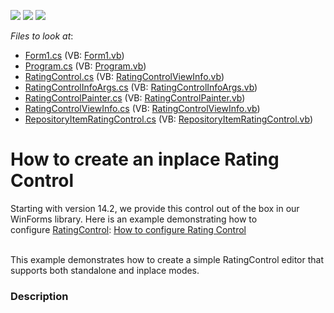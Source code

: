 <!-- default badges list -->
![](https://img.shields.io/endpoint?url=https://codecentral.devexpress.com/api/v1/VersionRange/128620084/12.2.5%2B)
[![](https://img.shields.io/badge/Open_in_DevExpress_Support_Center-FF7200?style=flat-square&logo=DevExpress&logoColor=white)](https://supportcenter.devexpress.com/ticket/details/E4507)
[![](https://img.shields.io/badge/📖_How_to_use_DevExpress_Examples-e9f6fc?style=flat-square)](https://docs.devexpress.com/GeneralInformation/403183)
<!-- default badges end -->
<!-- default file list -->
*Files to look at*:

* [Form1.cs](./CS/WindowsApplication41/Form1.cs) (VB: [Form1.vb](./VB/WindowsApplication41/Form1.vb))
* [Program.cs](./CS/WindowsApplication41/Program.cs) (VB: [Program.vb](./VB/WindowsApplication41/Program.vb))
* [RatingControl.cs](./CS/WindowsApplication41/RatingControl.cs) (VB: [RatingControlViewInfo.vb](./VB/WindowsApplication41/RatingControlViewInfo.vb))
* [RatingControlInfoArgs.cs](./CS/WindowsApplication41/RatingControlInfoArgs.cs) (VB: [RatingControlInfoArgs.vb](./VB/WindowsApplication41/RatingControlInfoArgs.vb))
* [RatingControlPainter.cs](./CS/WindowsApplication41/RatingControlPainter.cs) (VB: [RatingControlPainter.vb](./VB/WindowsApplication41/RatingControlPainter.vb))
* [RatingControlViewInfo.cs](./CS/WindowsApplication41/RatingControlViewInfo.cs) (VB: [RatingControlViewInfo.vb](./VB/WindowsApplication41/RatingControlViewInfo.vb))
* [RepositoryItemRatingControl.cs](./CS/WindowsApplication41/RepositoryItemRatingControl.cs) (VB: [RepositoryItemRatingControl.vb](./VB/WindowsApplication41/RepositoryItemRatingControl.vb))
<!-- default file list end -->
# How to create an inplace Rating Control


<p>Starting with version 14.2, we provide this control out of the box in our WinForms library. Here is an example demonstrating how to configure <a href="https://documentation.devexpress.com/#WindowsForms/clsDevExpressXtraEditorsRatingControltopic">RatingControl</a>: <a href="https://www.devexpress.com/Support/Center/p/T190685">How to configure Rating Control</a></p>
<p><br />This example demonstrates how to create a simple RatingControl editor that supports both standalone and inplace modes.</p>


<h3>Description</h3>

<p><br />
</p>

<br/>


